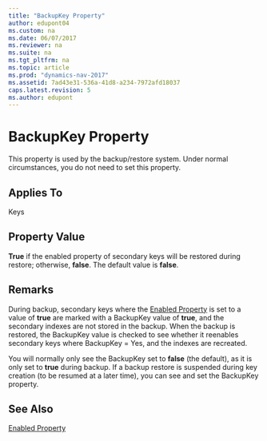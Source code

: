 ```yaml
---
title: "BackupKey Property"
author: edupont04
ms.custom: na
ms.date: 06/07/2017
ms.reviewer: na
ms.suite: na
ms.tgt_pltfrm: na
ms.topic: article
ms.prod: "dynamics-nav-2017"
ms.assetid: 7ad43e31-536a-41d8-a234-7972afd18037
caps.latest.revision: 5
ms.author: edupont
---
```

# BackupKey Property
This property is used by the backup/restore system. Under normal circumstances, you do not need to set this property.  

## Applies To  
 Keys  

## Property Value  
 **True** if the enabled property of secondary keys will be restored during restore; otherwise, **false**. The default value is **false**.  

## Remarks  
 During backup, secondary keys where the [Enabled Property](devenv-enabled-property.md) is set to a value of **true** are marked with a BackupKey value of **true**, and the secondary indexes are not stored in the backup. When the backup is restored, the BackupKey value is checked to see whether it reenables secondary keys where BackupKey = Yes, and the indexes are recreated.  

 You will normally only see the BackupKey set to **false** \(the default\), as it is only set to **true** during backup. If a backup restore is suspended during key creation \(to be resumed at a later time\), you can see and set the BackupKey property.  

## See Also  
 [Enabled Property](devenv-enabled-property.md)
